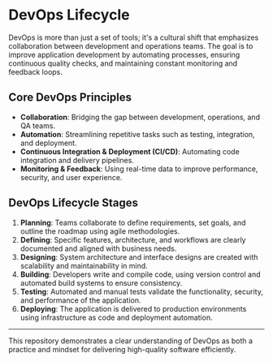 # DevOps Lifecycle

DevOps is more than just a set of tools; it's a cultural shift that emphasizes collaboration between development and operations teams. The goal is to improve application development by automating processes, ensuring continuous quality checks, and maintaining constant monitoring and feedback loops.

## Core DevOps Principles

- **Collaboration**: Bridging the gap between development, operations, and QA teams.
- **Automation**: Streamlining repetitive tasks such as testing, integration, and deployment.
- **Continuous Integration & Deployment (CI/CD)**: Automating code integration and delivery pipelines.
- **Monitoring & Feedback**: Using real-time data to improve performance, security, and user experience.

## DevOps Lifecycle Stages

1. **Planning**: Teams collaborate to define requirements, set goals, and outline the roadmap using agile methodologies.
2. **Defining**: Specific features, architecture, and workflows are clearly documented and aligned with business needs.
3. **Designing**: System architecture and interface designs are created with scalability and maintainability in mind.
4. **Building**: Developers write and compile code, using version control and automated build systems to ensure consistency.
5. **Testing**: Automated and manual tests validate the functionality, security, and performance of the application.
6. **Deploying**: The application is delivered to production environments using infrastructure as code and deployment automation.

---

This repository demonstrates a clear understanding of DevOps as both a practice and mindset for delivering high-quality software efficiently.
